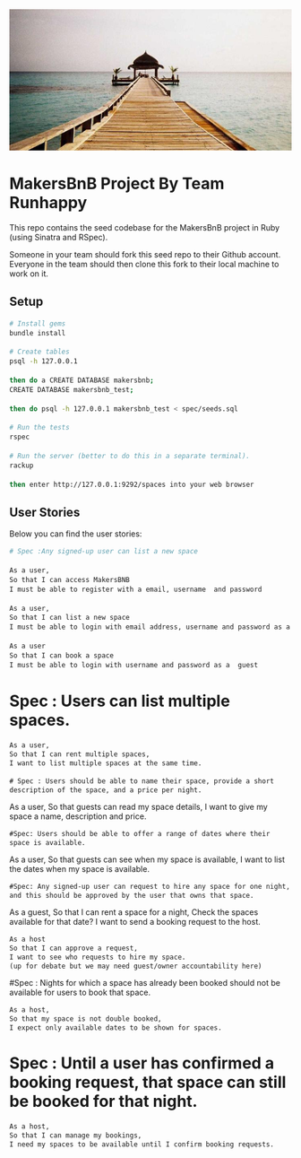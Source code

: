 <img src="images/banner.png">


# MakersBnB Project By Team Runhappy



This repo contains the seed codebase for the MakersBnB project in Ruby (using Sinatra and RSpec).

Someone in your team should fork this seed repo to their Github account. Everyone in the team should then clone this fork to their local machine to work on it.

## Setup

```bash
# Install gems
bundle install

# Create tables
psql -h 127.0.0.1

then do a CREATE DATABASE makersbnb;
CREATE DATABASE makersbnb_test;

then do psql -h 127.0.0.1 makersbnb_test < spec/seeds.sql

# Run the tests
rspec

# Run the server (better to do this in a separate terminal).
rackup

then enter http://127.0.0.1:9292/spaces into your web browser
```

## User Stories

Below you can find the user stories:

```bash
# Spec :Any signed-up user can list a new space

As a user, 
So that I can access MakersBNB
I must be able to register with a email, username  and password

As a user, 
So that I can list a new space
I must be able to login with email address, username and password as a host

As a user 
So that I can book a space
I must be able to login with username and password as a  guest
``` 
# Spec : Users can list multiple spaces. 
```
As a user,
So that I can rent multiple spaces,
I want to list multiple spaces at the same time.

# Spec : Users should be able to name their space, provide a short description of the space, and a price per night.
```
As a user,
So that guests can read my space details,
I want to give my space a name, description and price.
```
#Spec: Users should be able to offer a range of dates where their space is available.
```
As a user,
So that guests can see when my space is available,
I want to list the dates when my space is available.
``` 
#Spec: Any signed-up user can request to hire any space for one night, and this should be approved by the user that owns that space.
```
As a guest,
So that I can rent a space for a night,
Check the spaces available for that date?
I want to send a booking request to the host.
``` 
As a host
So that I can approve a request,
I want to see who requests to hire my space.
(up for debate but we may need guest/owner accountability here)
``` 
#Spec : Nights for which a space has already been booked should not be available for users to book that space.
```
As a host, 
So that my space is not double booked,
I expect only available dates to be shown for spaces. 
``` 
 
# Spec : Until a user has confirmed a booking request, that space can still be booked for that night.
```
As a host,
So that I can manage my bookings,
I need my spaces to be available until I confirm booking requests.
```
